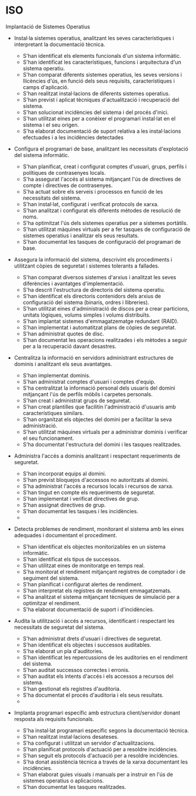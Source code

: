 # ISO
Implantació de Sistemes Operatius

- Instal·la sistemes operatius, analitzant les seves característiques i interpretant la documentació tècnica.
    - S'han identificat els elements funcionals d'un sistema informàtic.
    - S'han identificat les característiques, funcions i arquitectura d'un sistema operatiu.
    - S'han comparat diferents sistemes operatius, les seves versions i llicències d'ús, en funció dels seus requisits, característiques i camps d'aplicació.
    - S'han realitzat instal·lacions de diferents sistemes operatius.
    - S'han previst i aplicat tècniques d'actualització i recuperació del sistema.
    - S'han solucionat incidències del sistema i del procés d'inici.
    - S'han utilitzat eines per a conèixer el programari instal·lat en el sistema i el seu origen.
    - S'ha elaborat documentació de suport relativa a les instal·lacions efectuades i a les incidències detectades

- Configura el programari de base, analitzant les necessitats d'explotació del sistema informàtic.
    - S'han planificat, creat i configurat comptes d'usuari, grups, perfils i polítiques de contrasenyes locals.
    - S'ha assegurat l'accés al sistema mitjançant l'ús de directives de compte i directives de contrasenyes.
    - S'ha actuat sobre els serveis i processos en funció de les necessitats del sistema.
    - S'han instal·lat, configurat i verificat protocols de xarxa.
    - S'han analitzat i configurat els diferents mètodes de resolució de noms.
    - S'ha optimitzat l'ús dels sistemes operatius per a sistemes portàtils.
    - S'han utilitzat màquines virtuals per a fer tasques de configuració de sistemes operatius i analitzar els seus resultats.
    - S'han documentat les tasques de configuració del programari de base.

- Assegura la informació del sistema, descrivint els procediments i utilitzant còpies de seguretat i sistemes tolerants a fallades.
    - S'han comparat diversos sistemes d'arxius i analitzat les seves diferències i avantatges d'implementació.
    - S'ha descrit l'estructura de directoris del sistema operatiu.
    - S'han identificat els directoris contenidors dels arxius de configuració del sistema (binaris, ordres i llibreries).
    - S'han utilitzat eines d'administració de discos per a crear particions, unitats lògiques, volums simples i volums distribuïts.
    - S'han implantat sistemes d'emmagatzematge redundant (RAID).
    - S'han implementat i automatitzat plans de còpies de seguretat.
    - S'han administrat quotes de disc.
    - S'han documentat les operacions realitzades i els mètodes a seguir per a la recuperació davant desastres.

- Centralitza la informació en servidors administrant estructures de dominis i analitzant els seus avantatges.
    - S'han implementat dominis.
    - S'han administrat comptes d'usuari i comptes d'equip.
    - S'ha centralitzat la informació personal dels usuaris del domini mitjançant l'ús de perfils mòbils i carpetes personals.
    - S'han creat i administrat grups de seguretat.
    - S'han creat plantilles que facilitin l'administració d'usuaris amb característiques similars.
    - S'han organitzat els objectes del domini per a facilitar la seva administració.
    - S'han utilitzat màquines virtuals per a administrar dominis i verificar el seu funcionament.
    - S'ha documentat l'estructura del domini i les tasques realitzades.
    
- Administra l'accés a dominis analitzant i respectant requeriments de seguretat.
    - S'han incorporat equips al domini.
    - S'han previst bloquejos d'accessos no autoritzats al domini.
    - S'ha administrat l'accés a recursos locals i recursos de xarxa.
    - S'han tingut en compte els requeriments de seguretat.
    - S'han implementat i verificat directives de grup.
    - S'han assignat directives de grup.
    - S'han documentat les tasques i les incidències.
    - 
- Detecta problemes de rendiment, monitorant el sistema amb les eines adequades i documentant el procediment.
    - S'han identificat els objectes monitorizables en un sistema informàtic.
    - S'han identificat els tipus de successos.
    - S'han utilitzat eines de monitoratge en temps real.
    - S'ha monitorat el rendiment mitjançant registres de comptador i de seguiment del sistema.
    - S'han planificat i configurat alertes de rendiment.
    - S'han interpretat els registres de rendiment emmagatzemats.
    - S'ha analitzat el sistema mitjançant tècniques de simulació per a optimitzar el rendiment.
    - S'ha elaborat documentació de suport i d'incidències.
    
- Audita la utilització i accés a recursos, identificant i respectant les necessitats de seguretat del sistema.
    - S'han administrat drets d'usuari i directives de seguretat.
    - S'han identificat els objectes i successos auditables.
    - S'ha elaborat un pla d'auditories.
    - S'han identificat les repercussions de les auditories en el rendiment del sistema.
    - S'han auditat successos correctes i erronis.
    - S'han auditat els intents d'accés i els accessos a recursos del sistema.
    - S'han gestionat els registres d'auditoria.
    - S'ha documentat el procés d'auditoria i els seus resultats.
    - 
- Implanta programari específic amb estructura client/servidor donant resposta als requisits funcionals.
    - S'ha instal·lat programari específic segons la documentació tècnica.
    - S'han realitzat instal·lacions desateses.
    - S'ha configurat i utilitzat un servidor d'actualitzacions.
    - S'han planificat protocols d'actuació per a resoldre incidències.
    - S'han seguit els protocols d'actuació per a resoldre incidències.
    - S'ha donat assistència tècnica a través de la xarxa documentant les incidències.
    - S'han elaborat guies visuals i manuals per a instruir en l'ús de sistemes operatius o aplicacions.
    - S'han documentat les tasques realitzades.
